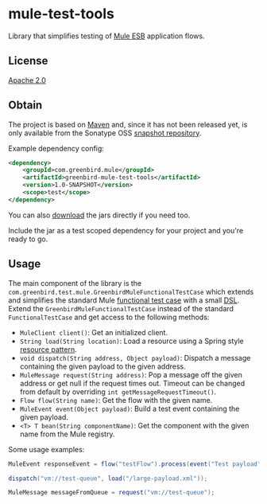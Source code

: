 # mule-test-tools
Library that simplifies testing of [Mule ESB] application flows.

## License
[Apache 2.0]

## Obtain
The project is based on [Maven] and, since it has not been released yet, is only available from the Sonatype OSS [snapshot repository].

Example dependency config:

```xml
<dependency>
    <groupId>com.greenbird.mule</groupId>
    <artifactId>greenbird-mule-test-tools</artifactId>
    <version>1.0-SNAPSHOT</version>
    <scope>test</scope>
</dependency>
```

You can also [download] the jars directly if you need too.

Include the jar as a test scoped dependency for your project and you're ready to go.

## Usage
The main component of the library is the `com.greenbird.test.mule.GreenbirdMuleFunctionalTestCase` which 
extends and simplifies the standard Mule [functional test case] with a small [DSL]. 
Extend the `GreenbirdMuleFunctionalTestCase` instead of the standard `FunctionalTestCase` and get access to the 
following methods:

* `MuleClient client()`: Get an initialized client.
* `String load(String location)`: Load a resource using a Spring style [resource pattern].
* `void dispatch(String address, Object payload)`: Dispatch a message containing the given payload to the given address.
* `MuleMessage request(String address)`: Pop a message off the given address or get null if the request times out. Timeout can be changed from default by overriding `int getMessageRequestTimeout()`.
* `Flow flow(String name)`: Get the flow with the given name.
* `MuleEvent event(Object payload)`: Build a test event containing the given payload.
* `<T> T bean(String componentName)`: Get the component with the given name from the Mule registry.

Some usage examples:

```java
MuleEvent responseEvent = flow("testFlow").process(event("Test payload"));

dispatch("vm://test-queue", load("/large-payload.xml"));

MuleMessage messageFromQueue = request("vm://test-queue");
```
 
[Apache 2.0]:                 http://www.apache.org/licenses/LICENSE-2.0.html
[DSL]:                        http://en.wikipedia.org/wiki/Domain-specific_language
[functional test case]:       http://www.mulesoft.org/documentation/display/current/Functional+Testing
[issues]:                     https://github.com/greenbird/mule-test-tools/issues
[download]:                   https://oss.sonatype.org/content/repositories/snapshots/com/greenbird/mule/greenbird-mule-test-tools/1.0-SNAPSHOT/
[Maven]:                      http://maven.apache.org/
[Mule ESB]:                   http://www.mulesoft.org/
[resource pattern]:           http://static.springsource.org/spring/docs/current/javadoc-api/org/springframework/core/io/support/PathMatchingResourcePatternResolver.html
[snapshot repository]:        https://oss.sonatype.org/content/repositories/snapshots/com/greenbird/mule/greenbird-mule-test-tools

